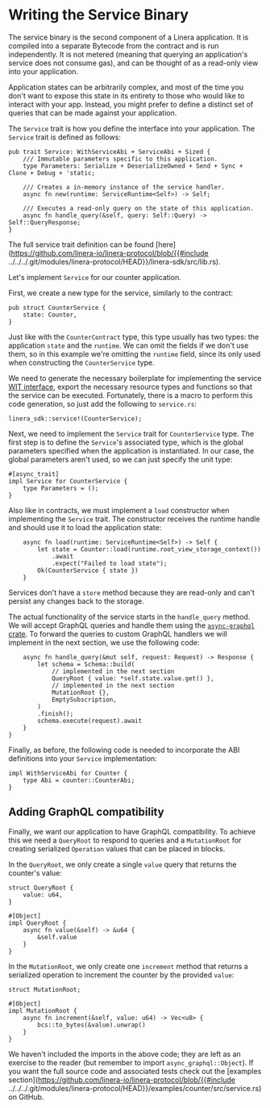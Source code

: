 # Writing the Service Binary

The service binary is the second component of a Linera application. It is
compiled into a separate Bytecode from the contract and is run independently. It
is not metered (meaning that querying an application's service does not consume
gas), and can be thought of as a read-only view into your application.

Application states can be arbitrarily complex, and most of the time you don't
want to expose this state in its entirety to those who would like to interact
with your app. Instead, you might prefer to define a distinct set of queries
that can be made against your application.

The `Service` trait is how you define the interface into your application. The
`Service` trait is defined as follows:

```rust,ignore
pub trait Service: WithServiceAbi + ServiceAbi + Sized {
    /// Immutable parameters specific to this application.
    type Parameters: Serialize + DeserializeOwned + Send + Sync + Clone + Debug + 'static;

    /// Creates a in-memory instance of the service handler.
    async fn new(runtime: ServiceRuntime<Self>) -> Self;

    /// Executes a read-only query on the state of this application.
    async fn handle_query(&self, query: Self::Query) -> Self::QueryResponse;
}
```

The full service trait definition can be found
[here](https://github.com/linera-io/linera-protocol/blob/{{#include
../../../.git/modules/linera-protocol/HEAD}}/linera-sdk/src/lib.rs).

Let's implement `Service` for our counter application.

First, we create a new type for the service, similarly to the contract:

```rust,ignore
pub struct CounterService {
    state: Counter,
}
```

Just like with the `CounterContract` type, this type usually has two types: the
application `state` and the `runtime`. We can omit the fields if we don't use
them, so in this example we're omitting the `runtime` field, since its only used
when constructing the `CounterService` type.

We need to generate the necessary boilerplate for implementing the service
[WIT interface](https://component-model.bytecodealliance.org/design/wit.html),
export the necessary resource types and functions so that the service can be
executed. Fortunately, there is a macro to perform this code generation, so just
add the following to `service.rs`:

```rust,ignore
linera_sdk::service!(CounterService);
```

Next, we need to implement the `Service` trait for `CounterService` type. The
first step is to define the `Service`'s associated type, which is the global
parameters specified when the application is instantiated. In our case, the
global parameters aren't used, so we can just specify the unit type:

```rust,ignore
#[async_trait]
impl Service for CounterService {
    type Parameters = ();
}
```

Also like in contracts, we must implement a `load` constructor when implementing
the `Service` trait. The constructor receives the runtime handle and should use
it to load the application state:

```rust,ignore
    async fn load(runtime: ServiceRuntime<Self>) -> Self {
        let state = Counter::load(runtime.root_view_storage_context())
            .await
            .expect("Failed to load state");
        Ok(CounterService { state })
    }
```

Services don't have a `store` method because they are read-only and can't
persist any changes back to the storage.

The actual functionality of the service starts in the `handle_query` method. We
will accept GraphQL queries and handle them using the
[`async-graphql` crate](https://github.com/async-graphql/async-graphql). To
forward the queries to custom GraphQL handlers we will implement in the next
section, we use the following code:

```rust,ignore
    async fn handle_query(&mut self, request: Request) -> Response {
        let schema = Schema::build(
            // implemented in the next section
            QueryRoot { value: *self.state.value.get() },
            // implemented in the next section
            MutationRoot {},
            EmptySubscription,
        )
        .finish();
        schema.execute(request).await
    }
}
```

Finally, as before, the following code is needed to incorporate the ABI
definitions into your `Service` implementation:

```rust,ignore
impl WithServiceAbi for Counter {
    type Abi = counter::CounterAbi;
}
```

## Adding GraphQL compatibility

Finally, we want our application to have GraphQL compatibility. To achieve this
we need a `QueryRoot` to respond to queries and a `MutationRoot` for creating
serialized `Operation` values that can be placed in blocks.

In the `QueryRoot`, we only create a single `value` query that returns the
counter's value:

```rust,ignore
struct QueryRoot {
    value: u64,
}

#[Object]
impl QueryRoot {
    async fn value(&self) -> &u64 {
        &self.value
    }
}
```

In the `MutationRoot`, we only create one `increment` method that returns a
serialized operation to increment the counter by the provided `value`:

```rust,ignore
struct MutationRoot;

#[Object]
impl MutationRoot {
    async fn increment(&self, value: u64) -> Vec<u8> {
        bcs::to_bytes(&value).unwrap()
    }
}
```

We haven't included the imports in the above code; they are left as an exercise
to the reader (but remember to import `async_graphql::Object`). If you want the
full source code and associated tests check out the [examples
section](https://github.com/linera-io/linera-protocol/blob/{{#include ../../../.git/modules/linera-protocol/HEAD}}/examples/counter/src/service.rs)
on GitHub.
